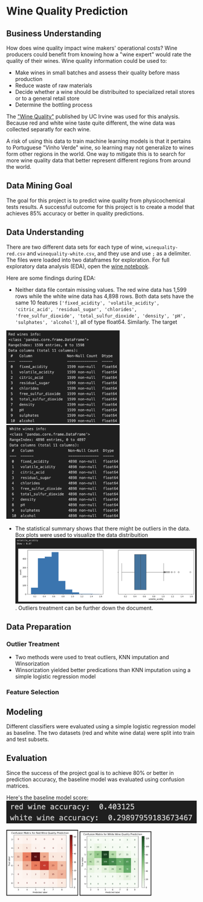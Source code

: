 # Wine Quality Prediction

## Business Understanding
How does wine quality impact wine makers' operational costs?
Wine producers could benefit from knowing how a "wine expert" would rate the quality of their wines. Wine quality information could be used to:
- Make wines in small batches and assess their quality before mass production
- Reduce waste of raw materials
- Decide whether a wine should be distribuited to specialized retail stores or to a general retail store
- Determine the bottling process

The ["Wine Quality"](https://archive.ics.uci.edu/dataset/186/wine+quality) published by UC Irvine was used for this analysis. Because red and white wine taste quite different, the wine data was collected separatly for each wine.

A risk of using this data to train machine learning models is that it pertains to Portuguese "Vinho Verde" wine, so learning may not generalize to wines form other regions in the world. One way to mitigate this is to search for more wine quality data that better represent different regions from around the world.

## Data Mining Goal
The goal for this project is to predict wine quality from physicochemical tests results. A successful outcome for this project is to create a model that achieves 85% accuracy or better in quality predictions.

## Data Understanding
There are two different data sets for each type of wine, `winequality-red.csv` and `winequality-white.csv`, and they use and use `;` as a delimiter. The files were loaded into two dataframes for exploration. For full exploratory data analysis (EDA), open the [wine notebook](wine.ipynb).

Here are some findings during EDA: 
- Neither data file contain missing values. The red wine data has 1,599 rows while the white wine data has 4,898 rows. Both data sets have the same 10 features `['fixed_acidity', 'volatile_acidity', 'citric_acid', 'residual_sugar', 'chlorides', 'free_sulfur_dioxide', 'total_sulfur_dioxide', 'density', 'pH', 'sulphates', 'alcohol']`, all of type float64. Similarly. The target

<img src="images/red_wine_info.png" alt="Red Wine Info" width="300"/>
<img src="images/white_wine_info.png" alt="White Wine Info" width="300"/>

- The statistical summary shows that there might be outliers in the data. Box plots were used to visualize the data distribuition
![alt text](images/boxplot.png). Outliers treatment can be further down the document. 

## Data Preparation
### Outlier Treatment
- Two methods were used to treat outliers, KNN imputation and Winsorization
- Winsorization yielded better predications than KNN imputation using a simple logistic regression model

### Feature Selection

## Modeling
Different classifiers were evaluated using a simple logistic regression model as baseline. The two datasets (red and white wine data) were split into train and test subsets.

## Evaluation
Since the success of the project goal is to achieve 80% or better in prediction accuracy, the baseline model was evaluated using confusion matrices.

Here's the baseline model score:
![alt text](images/baseline_score.png)

<img src="images/redw_confusion_matrix.png" alt="Red Wine Info" width="190"/>

<img src="images/whitew_confusion_matrix.png" alt="White Wine Info" width="190s"/>


